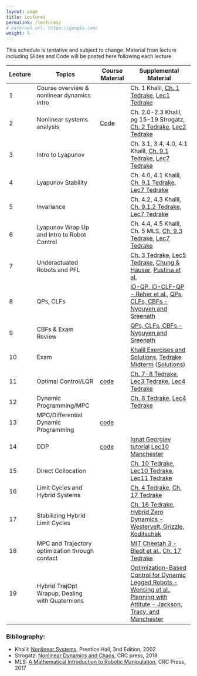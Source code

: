 ```yaml
---
layout: page
title: Lectures
permalink: /lectures/
# external_url: https://google.com/
weight: 5
---
```



This schedule is tentative and subject to change. Material from lecture including Slides and Code will be posted here following each lecture

| Lecture      | Topics | Course Material | Supplemental Material |
| ----------- | ----------- | --------------------- | ----------- |
| 1   | Course overview & nonlinear dynamics intro |  | Ch. 1 Khalil, [Ch. 1 Tedrake](https://underactuated.csail.mit.edu/intro.html), [Lec1 Tedrake](https://www.youtube.com/watch?v=uyyBT-MHhLE&list=PLkx8KyIQkMfU5szP43GlE_S1QGSPQfL9s) |
| 2   | Nonlinear systems analysis | [Code](https://colab.research.google.com/drive/1IJAjyV67mHOMTrEGx5ClsEVqnSLQFdTq?usp=sharing) | Ch. 2.0-2.3 Khalil, pg 15-19 Strogatz, [Ch. 2 Tedrake](https://underactuated.csail.mit.edu/pend.html), [Lec2 Tedrake](https://www.youtube.com/watch?v=l2CwE3Wf7ww&list=PLkx8KyIQkMfU5szP43GlE_S1QGSPQfL9s&index=2) |
| 3   | Intro to Lyapunov |  | Ch. 3.1, 3.4, 4.0, 4.1 Khalil, [Ch. 9.1 Tedrake](https://underactuated.csail.mit.edu/lyapunov.html), [Lec7 Tedrake](https://www.youtube.com/watch?v=qbuyy7ZcP9M&list=PLkx8KyIQkMfU5szP43GlE_S1QGSPQfL9s&index=7) |
| 4   | Lyapunov Stability |  | Ch. 4.0, 4.1 Khalil, [Ch. 9.1 Tedrake](https://underactuated.csail.mit.edu/lyapunov.html), [Lec7 Tedrake](https://www.youtube.com/watch?v=qbuyy7ZcP9M&list=PLkx8KyIQkMfU5szP43GlE_S1QGSPQfL9s&index=7) |
| 5   | Invariance |  | Ch. 4.2, 4.3 Khalil, [Ch. 9.1.2 Tedrake](https://underactuated.csail.mit.edu/lyapunov.html), [Lec7 Tedrake](https://www.youtube.com/watch?v=qbuyy7ZcP9M&list=PLkx8KyIQkMfU5szP43GlE_S1QGSPQfL9s&index=7) |
| 6   | Lyapunov Wrap Up and Intro to Robot Control |  | Ch. 4.4, 4.5 Khalil, Ch. 5 MLS, [Ch. 9.3 Tedrake]([https://underactuated.csail.mit.edu/lyapunov.html](https://underactuated.csail.mit.edu/lyapunov.html#finite-time)), [Lec7 Tedrake](https://www.youtube.com/watch?v=qbuyy7ZcP9M&list=PLkx8KyIQkMfU5szP43GlE_S1QGSPQfL9s&index=7) |
| 7   | Underactuated Robots and PFL |  | [Ch. 3 Tedrake](https://underactuated.csail.mit.edu/acrobot.html), [Lec5 Tedrake](https://www.youtube.com/watch?v=UBPL0IbyJy4&list=PLkx8KyIQkMfU5szP43GlE_S1QGSPQfL9s&index=5), [Chung & Hauser](https://www.sciencedirect.com/science/article/pii/000510989400148C), [Pustina et al.](https://arxiv.org/abs/2306.07258) |
| 8   | QPs, CLFs |  | [ID-QP, ID-CLF-QP - Reher et al.](https://ieeexplore.ieee.org/abstract/document/9147342?casa_token=Wcfyr1ackQ4AAAAA:kv6biqP5SS19zdeJXW6QlsCn8DxUNmVtpjwJ5Y8zeWimVdEWd6ZeTT7OgVDoGn2pVYAd7630), [QPs, CLFs, CBFs - Nyguyen and Sreenath](https://hybrid-robotics.berkeley.edu/publications/ACC2022_L1_Adaptive_CBF.pdf) |
| 9   | CBFs & Exam Review |  | [QPs, CLFs, CBFs - Nyguyen and Sreenath](https://hybrid-robotics.berkeley.edu/publications/ACC2022_L1_Adaptive_CBF.pdf) |
| 10   | Exam |  | [Khalil Exercises and Solutions](https://www.egr.msu.edu/%7Ekhalil/NonlinearSystems/AdditionalExercises.html), [Tedrake Midterm](https://underactuated.csail.mit.edu/Spring2024/midterm/midterm_2015_without_sols.pdf) ([Solutions](https://underactuated.csail.mit.edu/Spring2024/midterm/midterm_2015_with_sols.pdf)) |
| 11   | Optimal Control/LQR | [code](https://github.com/Nonlinear-Control-EMAE-485/EMAE485-demos/blob/main/LQR.ipynb) | [Ch. 7-8 Tedrake](https://underactuated.csail.mit.edu/dp.html), [Lec3 Tedrake](https://www.youtube.com/watch?v=GPvw92IKO44&list=PLkx8KyIQkMfU5szP43GlE_S1QGSPQfL9s&index=3), [Lec4 Tedrake](https://www.youtube.com/watch?v=GElVy0WTOys&list=PLkx8KyIQkMfU5szP43GlE_S1QGSPQfL9s&index=5) |
| 12   | Dynamic Programming/MPC |   | [Ch. 8 Tedrake](https://underactuated.csail.mit.edu/dp.html), [Lec4 Tedrake](https://www.youtube.com/watch?v=GPvw92IKO44&list=PLkx8KyIQkMfU5szP43GlE_S1QGSPQfL9s&index=4) |
| 13   | MPC/Differential Dynamic Programming | [code](https://github.com/Nonlinear-Control-EMAE-485/EMAE485-demos/blob/main/demo_mpc.ipynb) |  |
| 14   | DDP | [code](https://github.com/Nonlinear-Control-EMAE-485/EMAE485-demos/blob/main/iLQR_demo.ipynb) | [Ignat Georgiev tutorial](https://www.imgeorgiev.com/2023-02-01-ddp/) [Lec10 Manchester](https://www.youtube.com/watch?v=t0vaNTZIC20&list=PLZnJoM76RM6Jv4f7E7RnzW4rijTUTPI4u&index=10) |
| 15   | Direct Collocation |  | [Ch. 10 Tedrake](https://underactuated.csail.mit.edu/trajopt.html), [Lec10 Tedrake](https://www.youtube.com/watch?v=GPvw92IKO44&list=PLkx8KyIQkMfU5szP43GlE_S1QGSPQfL9s&index=10), [Lec11 Tedrake](https://www.youtube.com/watch?v=GElVy0WTOys&list=PLkx8KyIQkMfU5szP43GlE_S1QGSPQfL9s&index=11) |
| 16   | Limit Cycles and Hybrid Systems |  | [Ch. 4 Tedrake](https://underactuated.csail.mit.edu/trajopt.html), [Ch. 17 Tedrake](https://underactuated.csail.mit.edu/contact.html) |
| 17   | Stabilizing Hybrid Limit Cycles |  | [Ch. 16 Tedrake](https://underactuated.csail.mit.edu/limit_cycles.html), [Hybrid Zero Dynamics - Westervelt, Grizzle, Koditschek](https://citeseerx.ist.psu.edu/document?repid=rep1&type=pdf&doi=1e4aada189d9fc142c88386e5f1eee54de9aaa18) |
| 18   | MPC and Trajectory optimization through contact |  | [MIT Cheetah 3 - Bledt et al.](https://ieeexplore.ieee.org/abstract/document/8593885), [Ch. 17 Tedrake](https://underactuated.csail.mit.edu/contact.html)|
| 19   | Hybrid TrajOpt Wrapup, Dealing with Quaternions |  | [Optimization-Based Control for Dynamic Legged Robots - Wensing et al.](https://arxiv.org/pdf/2211.11644), [Planning with Attitute - Jackson, Tracy, and Manchester](https://rexlab.ri.cmu.edu/papers/planning_with_attitude.pdf)|


### Bibliography:
- Khalil: [Nonlinear Systems](https://flyingv.ucsd.edu/krstic/files/Khalil-3rd.pdf), Prentice Hall, 3nd Edition, 2002
- Strogatz: [Nonlinear Dynamics and Chaos](https://www.biodyn.ro/course/literatura/Nonlinear_Dynamics_and_Chaos_2018_Steven_H._Strogatz.pdf), CRC press, 2018 
- MLS: [A Mathematical Introduction to Robotic Manipulation](https://www.cse.lehigh.edu/~trink/Courses/RoboticsII/reading/murray-li-sastry-94-complete.pdf), CRC Press, 2017
<!-- - Tedrake: Underactuated Robotics: Algorithms for Walking, Running, Swimming, Flying, and Manipulation (Course Notes for MIT 6.832). -->




<!-- | Week      | Dates | Topics | Assignments |
| ----------- | ----------- | ----------- | ----------- |
| 1      | Jan 14 <br><br> Jan 16. | Course overview & nonlinear dynamics intro <br><br> Nonlinear systems analysis | HW0 |
| 2   | Jan 21 <br><br> Jan 23 | Intro to Lyapunov <br><br> Lyapunov Stability | HW1 Out |
| 3   | Jan 28 <br><br> Jan 30 | Invariance & Time Varying Systems <br><br> Time Varying Systems (cont.) |  |
| 4   | Feb 04 <br><br> Feb 06 | Model Systems & Robot Control <br><br> QPs, CLFs, CBFs | HW1 Due, HW2 Out |
| 5   | Feb 11 <br><br> Feb 13 | Dynamic Programming <br><br> LQR |  |
| 6   | Feb 18 <br><br> Feb 20 | Trajectory Optimization | HW2 Due, HW3 Out |
| 7   | Feb 25 <br><br> Feb 27 | MPC <br><br> Hybrid Systems | |
| 8   | March 04 <br><br> March 06 | Walking Robots | HW3 Due, HW4 Out |
| 9   | March 11 <br><br> March 13 | Spring Break |  |
| 10   | March 18 <br><br> March 20 | Stochasticity, Adaptivity, Robustness | |
| 11   | March 25 <br><br> March 27 | Input-Output Stability <br><br> Output feedback | HW4 Due |
| 12   | April 01 <br><br> April 03 | Planning with attitude <br><br> RL and Optimal Control |  |
| 12   | April 08 <br><br> April 10 | Computing Lyapunov Functions |  |
| 12   | April 15 <br><br> April 17 | TBD |  |
| 12   | April 22 <br><br> April 24 | TBD <br><br> Project Presentations |  | -->
